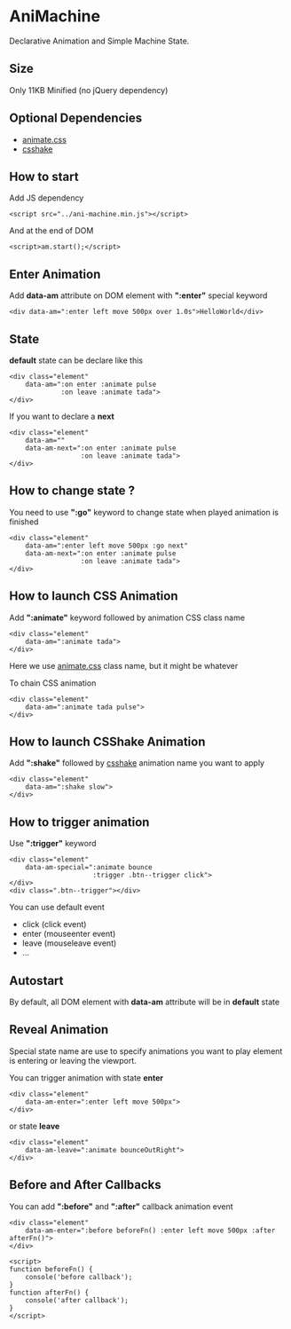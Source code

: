 AniMachine
==========

Declarative Animation and Simple Machine State.

Size
----
Only 11KB Minified (no jQuery dependency)

Optional Dependencies
---------------------
- [animate.css](http://daneden.github.io/animate.css/)
- [csshake](http://elrumordelaluz.github.io/csshake/)

How to start 
------------ 
Add JS dependency
```
<script src="../ani-machine.min.js"></script>
```

And at the end of DOM
```
<script>am.start();</script>
```

Enter Animation
---------------

Add __data-am__ attribute on DOM element with __":enter"__ special keyword
```
<div data-am=":enter left move 500px over 1.0s">HelloWorld</div>
```

State
-----
__default__ state can be declare like this
```
<div class="element" 
	data-am=":on enter :animate pulse
			 :on leave :animate tada">
</div>
```
If you want to declare a __next__
```
<div class="element" 
	data-am=""
 	data-am-next=":on enter :animate pulse
			 	  :on leave :animate tada">
</div>
```

How to change state ?
---------------------
You need to use __":go"__ keyword to change state when played animation is finished
```
<div class="element" 
	data-am=":enter left move 500px :go next"
	data-am-next=":on enter :animate pulse
				  :on leave :animate tada">
</div>
```

How to launch CSS Animation
---------------------------
Add __":animate"__ keyword followed by animation CSS class name

```
<div class="element" 
	data-am=":animate tada">
</div>
```
Here we use [animate.css](http://daneden.github.io/animate.css/) class name, but it might be whatever

To chain CSS animation 
```
<div class="element" 
	data-am=":animate tada pulse">
</div>
```

How to launch CSShake Animation
---------------------------
Add __":shake"__ followed by [csshake](http://elrumordelaluz.github.io/csshake/) animation name you want to apply
```
<div class="element" 
	data-am=":shake slow">
</div>
```

How to trigger animation
------------------------
Use __":trigger"__ keyword
```
<div class="element" 
	data-am-special=":animate bounce
					 :trigger .btn--trigger click">
</div>
<div class=".btn--trigger"></div>
```
You can use default event 
- click (click 	    event)
- enter (mouseenter event)
- leave (mouseleave event)
- ...

Autostart
---------

By default, all DOM element with __data-am__ attribute will be in __default__ state

Reveal Animation
----------------

Special state name are use to specify animations you want to play element is entering or leaving the viewport.

You can trigger animation with state __enter__
```
<div class="element" 
	data-am-enter=":enter left move 500px">
</div>
```

or state __leave__
```
<div class="element" 
	data-am-leave=":animate bounceOutRight">
</div>
```

Before and After Callbacks
--------------------------

You can add __":before"__ and __":after"__ callback animation event
```
<div class="element" 
	data-am-enter=":before beforeFn() :enter left move 500px :after afterFn()">
</div>
```

```
<script>
function beforeFn() {
	console('before callback');
}
function afterFn() {
	console('after callback');
}
</script>
```